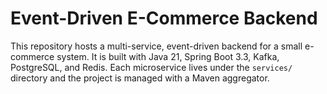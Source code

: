 # Event-Driven E-Commerce Backend

This repository hosts a multi-service, event-driven backend for a small e-commerce system. It is built with Java 21, Spring Boot 3.3, Kafka, PostgreSQL, and Redis. Each microservice lives under the `services/` directory and the project is managed with a Maven aggregator.
